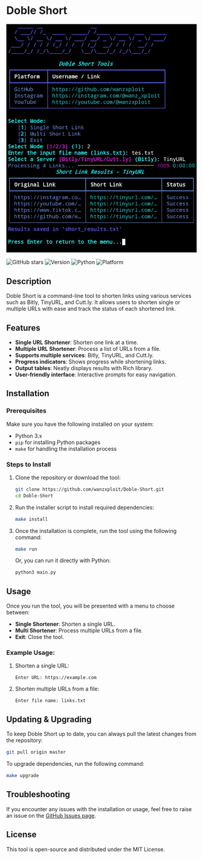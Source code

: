 
# Doble Short

![Banner](https://raw.githubusercontent.com/wanzxploit/Doble-Short/refs/heads/main/banner.png)

![GitHub stars](https://img.shields.io/github/stars/wanzxploit/Doble-Short?style=social)
![Version](https://img.shields.io/badge/version-1.0-brightgreen)
![Python](https://img.shields.io/badge/python-3.7+-blue)
![Platform](https://img.shields.io/badge/platform-linux%20%7C%20termux-lightgrey)



## Description
Doble Short is a command-line tool to shorten links using various services such as Bitly, TinyURL, and Cutt.ly. It allows users to shorten single or multiple URLs with ease and track the status of each shortened link.

## Features
- **Single URL Shortener**: Shorten one link at a time.
- **Multiple URL Shortener**: Process a list of URLs from a file.
- **Supports multiple services**: Bitly, TinyURL, and Cutt.ly.
- **Progress indicators**: Shows progress while shortening links.
- **Output tables**: Neatly displays results with Rich library.
- **User-friendly interface**: Interactive prompts for easy navigation.

## Installation

### Prerequisites
Make sure you have the following installed on your system:
- Python 3.x
- `pip` for installing Python packages
- `make` for handling the installation process

### Steps to Install

1. Clone the repository or download the tool:
    ```bash
    git clone https://github.com/wanzxploit/Doble-Short.git
    cd Doble-Short
    ```

2. Run the installer script to install required dependencies:
    ```bash
    make install
    ```

3. Once the installation is complete, run the tool using the following command:
    ```bash
    make run
    ```

    Or, you can run it directly with Python:
    ```bash
    python3 main.py
    ```

## Usage

Once you run the tool, you will be presented with a menu to choose between:
- **Single Shortener**: Shorten a single URL.
- **Multi Shortener**: Process multiple URLs from a file.
- **Exit**: Close the tool.

### Example Usage:

1. Shorten a single URL:
    ```
    Enter URL: https://example.com
    ```

2. Shorten multiple URLs from a file:
    ```
    Enter file name: links.txt
    ```

## Updating & Upgrading

To keep Doble Short up to date, you can always pull the latest changes from the repository:

```bash
git pull origin master
```

To upgrade dependencies, run the following command:
```bash
make upgrade
```

## Troubleshooting

If you encounter any issues with the installation or usage, feel free to raise an issue on the [GitHub Issues page](https://github.com/wanzxploit/Doble-Short/issues).

## License
This tool is open-source and distributed under the MIT License.
